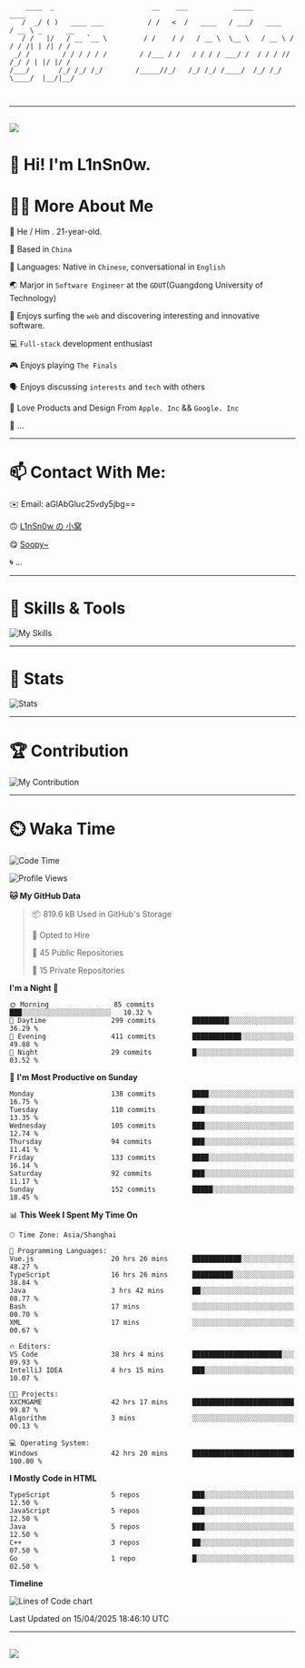 ```

    ____  _                        __    ___           _____           ____           
   /  _/ ( )   ____ ___           / /   <  /   ____   / ___/   ____   / __ \ _      __
   / /   |/   / __ `__ \         / /    / /   / __ \  \__ \   / __ \ / / / /| | /| / /
 _/ /        / / / / / /        / /___ / /   / / / / ___/ /  / / / // /_/ / | |/ |/ / 
/___/       /_/ /_/ /_/        /_____//_/   /_/ /_/ /____/  /_/ /_/ \____/  |__/|__/  
                                                                                      
                                          

```

---

##
![](https://raw.githubusercontent.com/lin-snow/lin-snow/output/github-contribution-grid-snake-dark.svg)

# 👋 Hi! I'm L1nSn0w.

# 👨‍💻 More About Me

🤠 He / Him . 21-year-old.

🎈 Based in `China`
  
🤔 Languages: Native in `Chinese`, conversational in `English`

🌏 Marjor in `Software Engineer` at the `GDUT`(Guangdong University of Technology)

🛟 Enjoys surfing the `web` and discovering interesting and innovative software.

💻 `Full-stack` development enthusiast

🎮 Enjoys playing `The Finals`

🗣️ Enjoys discussing `interests` and `tech` with others

👾 Love Products and Design From `Apple. Inc` && `Google. Inc`  

🤪 ...

---

# 📫 Contact With Me:

✉️ Email: aGlAbGluc25vdy5jbg==

🙃 [L1nSn0w の 小窝](https://linsnow.cn)

😋 [Soopy~](https://soopy.cn)

🌀 ...

---

# 🔮 Skills & Tools

![My Skills](/assets/skillicons.svg)

---

# 🍟 Stats

![Stats](https://github-profile-trophy.vercel.app/?username=lin-snow&theme=nord&no-frame=true&column=9)

<!-- <div style="text-align: center;">
    <a href="https://github.com/lin-snow">
        <img align="center" src="https://githubstat.linsnow.cn/api/top-langs/?username=lin-snow&layout=donut&langs_count=8" />
    </a>
    <a href="https://github.com/lin-snow">
        <img align="center" src="https://githubstat.linsnow.cn/api?username=lin-snow&count_private=true&show_icons=true&theme=default&show=reviews,discussions_started,discussions_answered,prs_merged,prs_merged_percentage" />
    </a>
</div> -->

---

# 🏆 Contribution

![My Contribution](https://activitygraph.linsnow.cn/graph?username=lin-snow&theme=github-compact&days=30)

---

# ⏲️ Waka Time

<!--START_SECTION:waka-->
![Code Time](http://img.shields.io/badge/Code%20Time-652%20hrs%2037%20mins-blue)

![Profile Views](http://img.shields.io/badge/Profile%20Views-2-blue)

**🐱 My GitHub Data** 

> 📦 819.6 kB Used in GitHub's Storage 
 > 
> 💼 Opted to Hire
 > 
> 📜 45 Public Repositories 
 > 
> 🔑 15 Private Repositories 
 > 
**I'm a Night 🦉** 

```text
🌞 Morning                85 commits          ███░░░░░░░░░░░░░░░░░░░░░░   10.32 % 
🌆 Daytime                299 commits         █████████░░░░░░░░░░░░░░░░   36.29 % 
🌃 Evening                411 commits         ████████████░░░░░░░░░░░░░   49.88 % 
🌙 Night                  29 commits          █░░░░░░░░░░░░░░░░░░░░░░░░   03.52 % 
```
📅 **I'm Most Productive on Sunday** 

```text
Monday                   138 commits         ████░░░░░░░░░░░░░░░░░░░░░   16.75 % 
Tuesday                  110 commits         ███░░░░░░░░░░░░░░░░░░░░░░   13.35 % 
Wednesday                105 commits         ███░░░░░░░░░░░░░░░░░░░░░░   12.74 % 
Thursday                 94 commits          ███░░░░░░░░░░░░░░░░░░░░░░   11.41 % 
Friday                   133 commits         ████░░░░░░░░░░░░░░░░░░░░░   16.14 % 
Saturday                 92 commits          ███░░░░░░░░░░░░░░░░░░░░░░   11.17 % 
Sunday                   152 commits         █████░░░░░░░░░░░░░░░░░░░░   18.45 % 
```


📊 **This Week I Spent My Time On** 

```text
🕑︎ Time Zone: Asia/Shanghai

💬 Programming Languages: 
Vue.js                   20 hrs 26 mins      ████████████░░░░░░░░░░░░░   48.27 % 
TypeScript               16 hrs 26 mins      ██████████░░░░░░░░░░░░░░░   38.84 % 
Java                     3 hrs 42 mins       ██░░░░░░░░░░░░░░░░░░░░░░░   08.77 % 
Bash                     17 mins             ░░░░░░░░░░░░░░░░░░░░░░░░░   00.70 % 
XML                      17 mins             ░░░░░░░░░░░░░░░░░░░░░░░░░   00.67 % 

🔥 Editors: 
VS Code                  38 hrs 4 mins       ██████████████████████░░░   89.93 % 
IntelliJ IDEA            4 hrs 15 mins       ███░░░░░░░░░░░░░░░░░░░░░░   10.07 % 

🐱‍💻 Projects: 
XXCMGAME                 42 hrs 17 mins      █████████████████████████   99.87 % 
Algorithm                3 mins              ░░░░░░░░░░░░░░░░░░░░░░░░░   00.13 % 

💻 Operating System: 
Windows                  42 hrs 20 mins      █████████████████████████   100.00 % 
```

**I Mostly Code in HTML** 

```text
TypeScript               5 repos             ███░░░░░░░░░░░░░░░░░░░░░░   12.50 % 
JavaScript               5 repos             ███░░░░░░░░░░░░░░░░░░░░░░   12.50 % 
Java                     5 repos             ███░░░░░░░░░░░░░░░░░░░░░░   12.50 % 
C++                      3 repos             ██░░░░░░░░░░░░░░░░░░░░░░░   07.50 % 
Go                       1 repo              █░░░░░░░░░░░░░░░░░░░░░░░░   02.50 % 
```



**Timeline**

![Lines of Code chart](https://raw.githubusercontent.com/lin-snow/lin-snow/main/assets/bar_graph.png)


 Last Updated on 15/04/2025 18:46:10 UTC
<!--END_SECTION:waka-->



---
##
![](./profile-3d-contrib/profile-night-rainbow.svg)
